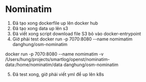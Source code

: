 # Nominatim

1. Đã tạo xong dockerfile up lên docker hub 
2. Đã tạo xong data up lên s3
3. Đã viết xong script download file S3 bỏ vào docker-entrypoint
4. Giờ phải test
docker run -p 7070:8080 --name nomimatim danghung/osm-nominatim

docker run -p 7070:8080 --name nomimatim -v /Users/hung/projects/smartlog/openst/nominatim-data:/home/nominatim/data danghung/osm-nominatim

5. Đã test xong, giờ phải viết yml để up lên k8s 